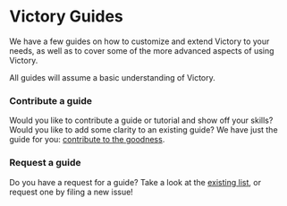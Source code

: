 # Victory Guides

We have a few guides on how to customize and extend Victory to your needs, as well as to cover some of the more advanced aspects of using Victory.

All guides will assume a basic understanding of Victory.

### Contribute a guide
Would you like to contribute a guide or tutorial and show off your skills? Would you like to add some clarity to an existing guide? We have just the guide for you: [contribute to the goodness](https://github.com/FormidableLabs/victory/#contributing).

### Request a guide
Do you have a request for a guide? Take a look at the [existing list](https://github.com/FormidableLabs/victory-docs/issues/), or request one by filing a new issue!
